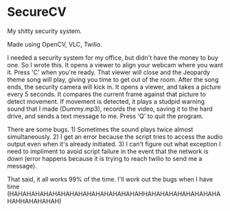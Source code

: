 # SecureCV
My shitty security system.

Made using OpenCV, VLC, Twilio.

I needed a security system for my office, but didn't have the money to buy one. So I wrote this. It opens a viewer to align your webcam where you want it. 
Press 'C' when you're ready. That viewer will close and the Jeopardy theme song will play, giving you time to get out of the room. After the song ends, 
the security camera will kick in. It opens a viewer, and takes a picture every 5 seconds. It compares the current frame against that picture to detect
movement. If movement is detected, it plays a studpid warning sound that I made (Dummy.mp3), records the video, saving it to the hard drive, and sends a 
text message to me. Press 'Q' to quit the program.

There are some bugs. 1) Sometimes the sound plays twice almost simultaneously. 2) I get an error because the script tries to access the audio output 
even when it's already initiated. 3) I can't figure out what exception I need to impliment to avoid script failure in the event that the network is 
down (error happens because it is trying to reach twilio to send me a message).

That said, it all works 99% of the time. I'll work out the bugs when I have time (HAHAHAHAHAHAHAHAHAHAHAHAHAHAHAHHAHAHAHAHAHAHAHAHAHAHHAHAHAHAH)
